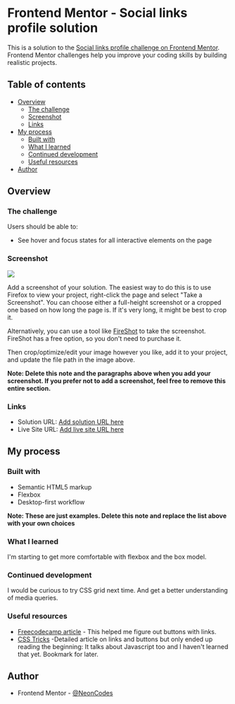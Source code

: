 # Frontend Mentor - Social links profile solution

This is a solution to the [Social links profile challenge on Frontend Mentor](https://www.frontendmentor.io/challenges/social-links-profile-UG32l9m6dQ). Frontend Mentor challenges help you improve your coding skills by building realistic projects. 

## Table of contents

- [Overview](#overview)
  - [The challenge](#the-challenge)
  - [Screenshot](#screenshot)
  - [Links](#links)
- [My process](#my-process)
  - [Built with](#built-with)
  - [What I learned](#what-i-learned)
  - [Continued development](#continued-development)
  - [Useful resources](#useful-resources)
- [Author](#author)


## Overview

### The challenge

Users should be able to:

- See hover and focus states for all interactive elements on the page

### Screenshot

![](./screenshot.jpg)

Add a screenshot of your solution. The easiest way to do this is to use Firefox to view your project, right-click the page and select "Take a Screenshot". You can choose either a full-height screenshot or a cropped one based on how long the page is. If it's very long, it might be best to crop it.

Alternatively, you can use a tool like [FireShot](https://getfireshot.com/) to take the screenshot. FireShot has a free option, so you don't need to purchase it. 

Then crop/optimize/edit your image however you like, add it to your project, and update the file path in the image above.

**Note: Delete this note and the paragraphs above when you add your screenshot. If you prefer not to add a screenshot, feel free to remove this entire section.**

### Links

- Solution URL: [Add solution URL here](https://your-solution-url.com)
- Live Site URL: [Add live site URL here](https://your-live-site-url.com)

## My process

### Built with
- Semantic HTML5 markup
- Flexbox
- Desktop-first workflow


**Note: These are just examples. Delete this note and replace the list above with your own choices**

### What I learned
I'm starting to get more comfortable with flexbox and the box model.



### Continued development

I would be curious to try CSS grid next time. And get a better understanding of media queries.

### Useful resources

- [Freecodecamp article](https://www.freecodecamp.org/news/html-button-link-code-examples-how-to-make-html-hyperlinks-using-the-href-attribute-on-tags/) - This helped me figure out buttons with links. 
- [CSS Tricks](https://css-tricks.com/a-complete-guide-to-links-and-buttons/) -Detailed article on links and buttons but only ended up reading the beginning: It talks about Javascript too and I haven't learned that yet. Bookmark for later.



## Author
- Frontend Mentor - [@NeonCodes](https://www.frontendmentor.io/profile/NeonCodes)


